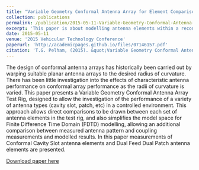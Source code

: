 ```yaml
---
title: "Variable Geometry Conformal Antenna Array for Element Comparison"
collection: publications
permalink: /publication/2015-05-11-Variable-Geometry-Conformal-Antenna-Array-for-Element-Comparison
excerpt: 'This paper is about modelling antenna elements within a reconfigurable conformal framework.'
date: 2015-05-11
venue: '2015 Vehicular Technology Conference'
paperurl: 'http://academicpages.github.io/files/07146157.pdf'
citation: 'T.G. Pelham, (2015). &quot;Variable Geometry Conformal Antenna Array for Element Comparison.&quot; <i>Vehicular Technology Conference</i>. 1(1).'
---
```

The design of conformal antenna arrays has historically been carried out by warping suitable planar antenna arrays to the desired radius of curvature. There has been little investigation into the effects of characteristic antenna performance on conformal array performance as the radii of curvature is varied. This paper presents a Variable Geometry Conformal Antenna Array Test Rig, designed to allow the investigation of the performance of a variety of antenna types (cavity slot, patch, etc) in a controlled environment. This approach allows direct comparisons to be drawn between each set of antenna elements in the test rig, and also simplifies the model space for Finite Difference Time Domain (FDTD) modelling, allowing an additional comparison between measured antenna pattern and coupling measurements and modelled results. In this paper measurements of Conformal Cavity Slot antenna elements and Dual Feed Dual Patch antenna elements are presented.

[Download paper here](http://academicpages.github.io/files/07146157.pdf)
